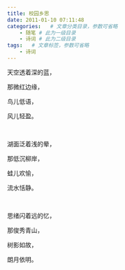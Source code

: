 ```yaml
---
title: 校园乡思
date: 2011-01-10 07:11:48
categories:   # 文章分类目录，参数可省略
    - 随笔 # 此为一级目录
    - 诗词 # 此为二级目录
tags:   # 文章标签，参数可省略
    - 诗词
---
```

天空透着深的蓝，

那微红边缘，

鸟儿低语，

风儿轻盈。

&emsp;

湖面泛着浅的晕，

那低沉柳岸，

蛙儿欢愉，

流水恬静。

&emsp;

思绪闪着远的忆，

那俊秀青山，

树影如故，

朗月依明。
